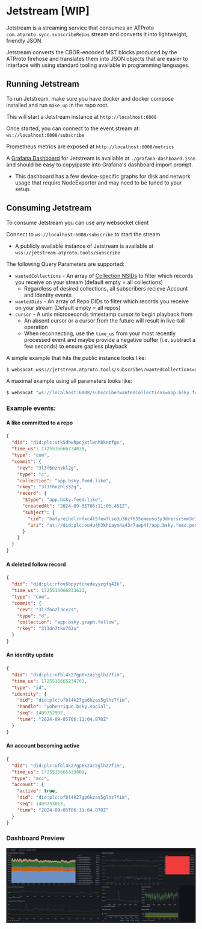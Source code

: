 # Jetstream [WIP]

Jetstream is a streaming service that consumes an ATProto `com.atproto.sync.subscribeRepos` stream and converts it into lightweight, friendly JSON.

Jetstream converts the CBOR-encoded MST blocks produced by the ATProto firehose and translates them into JSON objects that are easier to interface with using standard tooling available in programming languages.

## Running Jetstream

To run Jetstream, make sure you have docker and docker compose installed and run `make up` in the repo root.

This will start a Jetstream instance at `http://localhost:6008`

Once started, you can connect to the event stream at: `ws://localhost:6008/subscribe`

Prometheus metrics are exposed at `http://localhost:6008/metrics`

A [Grafana Dashboard](#dashboard-preview) for Jetstream is available at `./grafana-dashboard.json` and should be easy to copy/paste into Grafana's dashboard import prompt.

- This dashboard has a few device-specific graphs for disk and network usage that require NodeExporter and may need to be tuned to your setup.

## Consuming Jetstream

To consume Jetstream you can use any websocket client

Connect to `ws://localhost:6008/subscribe` to start the stream

- A publicly available instance of Jetstream is available at `wss://jetstream.atproto.tools/subscribe`

The following Query Parameters are supported:

- `wantedCollections` - An array of [Collection NSIDs](https://atproto.com/specs/nsid) to filter which records you receive on your stream (default empty = all collections)
  - Regardless of desired collections, all subscribers recieve Account and Identity events
- `wantedDids` - An array of Repo DIDs to filter which records you receive on your stream (Default empty = all repos)
- `cursor` - A unix microseconds timestamp cursor to begin playback from
  - An absent cursor or a cursor from the future will result in live-tail operation
  - When reconnecting, use the `time_us` from your most recently processed event and maybe provide a negative buffer (i.e. subtract a few seconds) to ensure gapless playback

A simple example that hits the public instance looks like:

```bash
$ websocat wss://jetstream.atproto.tools/subscribe\?wantedCollections=app.bsky.feed.post
```

A maximal example using all parameters looks like:

```bash
$ websocat "ws://localhost:6008/subscribe?wantedCollections=app.bsky.feed.post&wantedCollections=app.bsky.feed.like&wantedCollections=app.bsky.graph.follow&wantedDids=did:plc:q6gjnaw2blty4crticxkmujt&cursor=1725519626134432"
```

### Example events:

#### A like committed to a repo

```json
{
  "did": "did:plc:stk5dhwhpcjxtlwnhbknmfgx",
  "time_us": 1725516666734038,
  "type": "com",
  "commit": {
    "rev": "3l3f6nzhvkl2g",
    "type": "c",
    "collection": "app.bsky.feed.like",
    "rkey": "3l3f6nzhls32g",
    "record": {
      "$type": "app.bsky.feed.like",
      "createdAt": "2024-09-05T06:11:06.451Z",
      "subject": {
        "cid": "bafyreihdlrrfxc4l5few7lso3u36zf655omeuso3y3dnersr5mm3r7mbyu",
        "uri": "at://did:plc:ou4u4h3khiaym4a43r7uwp4f/app.bsky.feed.post/3l3e3vz53lu2d"
      }
    }
  }
}
```

#### A deleted follow record

```json
{
  "did": "did:plc:rfov6bpyztcnedeyyzgfq42k",
  "time_us": 1725516666833633,
  "type": "com",
  "commit": {
    "rev": "3l3f6nzl3cv2s",
    "type": "d",
    "collection": "app.bsky.graph.follow",
    "rkey": "3l3dn7tku762u"
  }
}
```

#### An identity update

```json
{
  "did": "did:plc:ufbl4k27gp6kzas5glhz7fim",
  "time_us": 1725516665234703,
  "type": "id",
  "identity": {
    "did": "did:plc:ufbl4k27gp6kzas5glhz7fim",
    "handle": "yohenrique.bsky.social",
    "seq": 1409752997,
    "time": "2024-09-05T06:11:04.870Z"
  }
}
```

#### An account becoming active

```json
{
  "did": "did:plc:ufbl4k27gp6kzas5glhz7fim",
  "time_us": 1725516665333808,
  "type": "acc",
  "account": {
    "active": true,
    "did": "did:plc:ufbl4k27gp6kzas5glhz7fim",
    "seq": 1409753013,
    "time": "2024-09-05T06:11:04.870Z"
  }
}
```

### Dashboard Preview

![A screenshot of the Jetstream Grafana Dashboard](./docs/dash.png)
